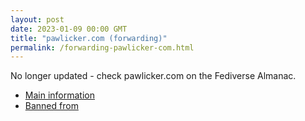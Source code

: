 ```yaml
---
layout: post
date: 2023-01-09 00:00 GMT
title: "pawlicker.com (forwarding)"
permalink: /forwarding-pawlicker-com.html
---
```


No longer updated - check pawlicker.com on the Fediverse Almanac.

* [Main information](https://www.fediversealmanac.com/api/v1/instances/pawlicker.com)
* [Banned from](https://www.fediversealmanac.com/api/v1/instances/pawlicker.com/banned_from)

